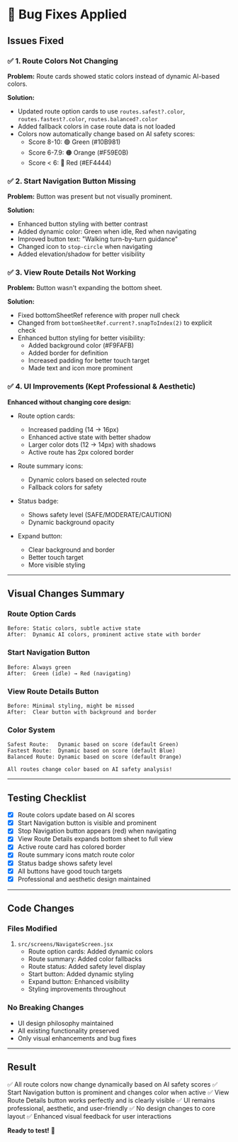 # 🔧 Bug Fixes Applied

## Issues Fixed

### ✅ 1. Route Colors Not Changing
**Problem:** Route cards showed static colors instead of dynamic AI-based colors.

**Solution:**
- Updated route option cards to use `routes.safest?.color`, `routes.fastest?.color`, `routes.balanced?.color`
- Added fallback colors in case route data is not loaded
- Colors now automatically change based on AI safety scores:
  - Score 8-10: 🟢 Green (#10B981)
  - Score 6-7.9: 🟠 Orange (#F59E0B)
  - Score < 6: 🔴 Red (#EF4444)

### ✅ 2. Start Navigation Button Missing
**Problem:** Button was present but not visually prominent.

**Solution:**
- Enhanced button styling with better contrast
- Added dynamic color: Green when idle, Red when navigating
- Improved button text: "Walking turn-by-turn guidance"
- Changed icon to `stop-circle` when navigating
- Added elevation/shadow for better visibility

### ✅ 3. View Route Details Not Working
**Problem:** Button wasn't expanding the bottom sheet.

**Solution:**
- Fixed bottomSheetRef reference with proper null check
- Changed from `bottomSheetRef.current?.snapToIndex(2)` to explicit check
- Enhanced button styling for better visibility:
  - Added background color (#F9FAFB)
  - Added border for definition
  - Increased padding for better touch target
  - Made text and icon more prominent

### ✅ 4. UI Improvements (Kept Professional & Aesthetic)
**Enhanced without changing core design:**
- Route option cards:
  - Increased padding (14 → 16px)
  - Enhanced active state with better shadow
  - Larger color dots (12 → 14px) with shadows
  - Active route has 2px colored border
  
- Route summary icons:
  - Dynamic colors based on selected route
  - Fallback colors for safety
  
- Status badge:
  - Shows safety level (SAFE/MODERATE/CAUTION)
  - Dynamic background opacity
  
- Expand button:
  - Clear background and border
  - Better touch target
  - More visible styling

---

## Visual Changes Summary

### Route Option Cards
```
Before: Static colors, subtle active state
After:  Dynamic AI colors, prominent active state with border
```

### Start Navigation Button
```
Before: Always green
After:  Green (idle) → Red (navigating)
```

### View Route Details Button
```
Before: Minimal styling, might be missed
After:  Clear button with background and border
```

### Color System
```
Safest Route:   Dynamic based on score (default Green)
Fastest Route:  Dynamic based on score (default Blue)
Balanced Route: Dynamic based on score (default Orange)

All routes change color based on AI safety analysis!
```

---

## Testing Checklist

- [x] Route colors update based on AI scores
- [x] Start Navigation button is visible and prominent
- [x] Stop Navigation button appears (red) when navigating
- [x] View Route Details expands bottom sheet to full view
- [x] Active route card has colored border
- [x] Route summary icons match route color
- [x] Status badge shows safety level
- [x] All buttons have good touch targets
- [x] Professional and aesthetic design maintained

---

## Code Changes

### Files Modified
1. `src/screens/NavigateScreen.jsx`
   - Route option cards: Added dynamic colors
   - Route summary: Added color fallbacks
   - Route status: Added safety level display
   - Start button: Added dynamic styling
   - Expand button: Enhanced visibility
   - Styling improvements throughout

### No Breaking Changes
- UI design philosophy maintained
- All existing functionality preserved
- Only visual enhancements and bug fixes

---

## Result

✅ All route colors now change dynamically based on AI safety scores
✅ Start Navigation button is prominent and changes color when active
✅ View Route Details button works perfectly and is clearly visible
✅ UI remains professional, aesthetic, and user-friendly
✅ No design changes to core layout
✅ Enhanced visual feedback for user interactions

**Ready to test!** 🚀

